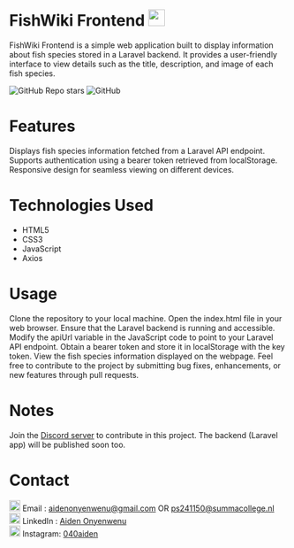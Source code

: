 # FishWiki Frontend <img src="https://static-00.iconduck.com/assets.00/fish-icon-1982x2048-xxayvvtg.png" width="30px">
FishWiki Frontend is a simple web application built to display information about fish species stored in a Laravel backend. It provides a user-friendly interface to view details such as the title, description, and image of each fish species.

![GitHub Repo stars](https://img.shields.io/github/stars/AidenistooOP/FishWiki?color=green) ![GitHub](https://img.shields.io/github/license/AidenistooOP/FishWiki)

# Features
Displays fish species information fetched from a Laravel API endpoint.
Supports authentication using a bearer token retrieved from localStorage.
Responsive design for seamless viewing on different devices.

# Technologies Used
  <ul> <li>HTML5</li>
    <li>CSS3</li>
    <li>JavaScript</li>
    <li>Axios</li>
  </ul>

# Usage
Clone the repository to your local machine.
Open the index.html file in your web browser.
Ensure that the Laravel backend is running and accessible.
Modify the apiUrl variable in the JavaScript code to point to your Laravel API endpoint.
Obtain a bearer token and store it in localStorage with the key token.
View the fish species information displayed on the webpage.
Feel free to contribute to the project by submitting bug fixes, enhancements, or new features through pull requests.

# Notes
Join the [Discord server](https://discord.gg/ddFTAvBF8k) to contribute in this project.
The backend (Laravel app) will be published soon too.

# Contact
<img src="https://mailmeteor.com/logos/assets/PNG/Gmail_Logo_512px.png" width="20px"> Email    : aidenonyenwenu@gmail.com OR ps241150@summacollege.nl <br>
<img src="https://cdn-icons-png.flaticon.com/512/733/733561.png" width="20px"> LinkedIn : [Aiden Onyenwenu](https://www.linkedin.com/in/aiden-onyenwenu/) <br>
<img src="https://png.pngtree.com/png-vector/20221018/ourmid/pngtree-instagram-social-platform-icon-png-image_6315976.png" width="20px"> Instagram: [040aiden](https://instagram.com/040aiden/) <br> <br>
